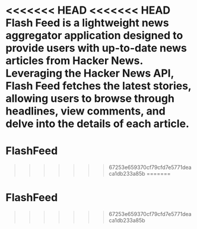 <<<<<<< HEAD
<<<<<<< HEAD
Flash Feed is a lightweight news aggregator application designed to provide users with up-to-date news articles from Hacker News. Leveraging the Hacker News API, Flash Feed fetches the latest stories, allowing users to browse through headlines, view comments, and delve into the details of each article.
=======
# FlashFeed
>>>>>>> 67253e659370cf79cfd7e5771deaca1db233a85b
=======
# FlashFeed
>>>>>>> 67253e659370cf79cfd7e5771deaca1db233a85b

